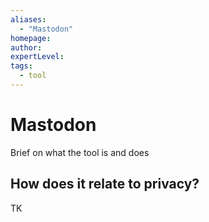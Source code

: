 ```yaml
---
aliases:
  - "Mastodon"
homepage: 
author: 
expertLevel: 
tags:
  - tool
---
```

# Mastodon

Brief on what the tool is and does 

## How does it relate to privacy?

TK 

